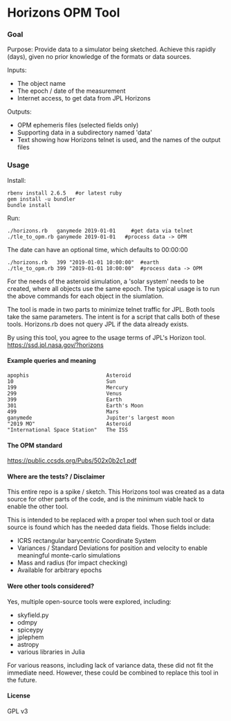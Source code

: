 # Horizons OPM Tool

### Goal
Purpose: Provide data to a simulator being sketched.  Achieve this rapidly (days), given no prior knowledge of the formats or data sources.

Inputs:
 * The object name
 * The epoch / date of the measurement
 * Internet access, to get data from JPL Horizons   

Outputs:
* OPM ephemeris files (selected fields only)
* Supporting data in a subdirectory named 'data'
* Text showing how Horizons telnet is used, and the names of the output files
 
### Usage
Install:
 ```           
rbenv install 2.6.5   #or latest ruby
gem install -u bundler
bundle install            
```
Run:
 ```           
./horizons.rb   ganymede 2019-01-01     #get data via telnet
./tle_to_opm.rb ganymede 2019-01-01   #process data -> OPM
 ```                                                        
The date can have an optional time, which defaults to 00:00:00
```           
./horizons.rb   399 "2019-01-01 10:00:00"  #earth
./tle_to_opm.rb 399 "2019-01-01 10:00:00"  #process data -> OPM
```    
For the needs of the asteroid simulation, a 'solar system' needs to be created, where all objects use the same epoch.  The typical usage is to run the above commands for each object in the siumlation.
 
The tool is made in two parts to minimize telnet traffic for JPL.  Both tools take the same parameters.  The intent is for a script that calls both of these tools.  Horizons.rb does not query JPL if the data already exists.

By using this tool, you agree to the usage terms of JPL's Horizon tool.  
https://ssd.jpl.nasa.gov/?horizons
                                      
#### Example queries and meaning
```
apophis                         Asteroid
10                              Sun
199                             Mercury
299                             Venus
399                             Earth
301                             Earth's Moon
499                             Mars
ganymede                        Jupiter's largest moon
"2019 MO"                       Asteroid
"International Space Station"   The ISS
``` 
 
#### The OPM standard
https://public.ccsds.org/Pubs/502x0b2c1.pdf
 
#### Where are the tests? / Disclaimer
This entire repo is a spike / sketch.  This Horizons tool was created as a data source for other parts of the code, and is the minimum viable hack to enable the other tool.

This is intended to be replaced with a proper tool when such tool or data source is found which has the needed data fields.  Those fields include:
* ICRS rectangular barycentric Coordinate System
* Variances / Standard Deviations for position and velocity to enable meaningful monte-carlo simulations
* Mass and radius (for impact checking)
* Available for arbitrary epochs

#### Were other tools considered?

Yes, multiple open-source tools were explored, including:
* skyfield.py
* odmpy 
* spiceypy
* jplephem 
* astropy
* various libraries in Julia

For various reasons, including lack of variance data, these did not fit the immediate need.  However, these could be combined to replace this tool in the future.

#### License
GPL v3
